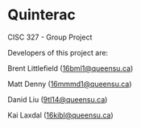 # Quinterac
CISC 327 - Group Project

Developers of this project are:

Brent Littlefield (16bml1@queensu.ca)

Matt Denny (16mmmd1@queensu.ca)

Danid Liu (9tl14@queensu.ca)

Kai Laxdal (16kibl@queensu.ca)
